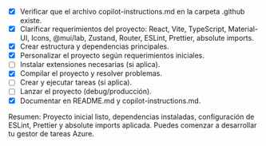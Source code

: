 - [x] Verificar que el archivo copilot-instructions.md en la carpeta .github existe.
- [x] Clarificar requerimientos del proyecto: React, Vite, TypeScript, Material-UI, Icons, @mui/lab, Zustand, Router, ESLint, Prettier, absolute imports.
- [x] Crear estructura y dependencias principales.
- [x] Personalizar el proyecto según requerimientos iniciales.
- [ ] Instalar extensiones necesarias (si aplica).
- [x] Compilar el proyecto y resolver problemas.
- [ ] Crear y ejecutar tareas (si aplica).
- [ ] Lanzar el proyecto (debug/producción).
- [x] Documentar en README.md y copilot-instructions.md.

Resumen: Proyecto inicial listo, dependencias instaladas, configuración de ESLint, Prettier y absolute imports aplicada. Puedes comenzar a desarrollar tu gestor de tareas Azure.
